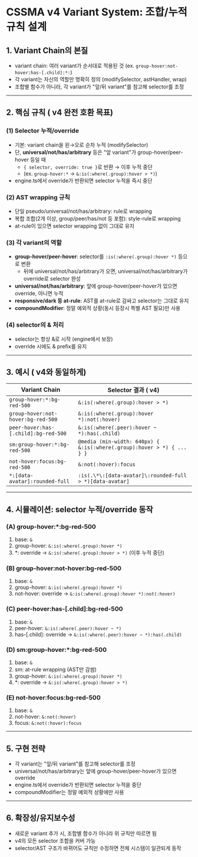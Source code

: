 # CSSMA v4 Variant System: 조합/누적 규칙 설계

## 1. Variant Chain의 본질
- variant chain: 여러 variant가 순서대로 적용된 것 (ex. `group-hover:not-hover:has-[.child]:*:`)
- 각 variant는 자신의 역할만 명확히 정의 (modifySelector, astHandler, wrap)
- 조합별 함수가 아니라, 각 variant가 "앞/뒤 variant"를 참고해 selector를 조정

---

## 2. 핵심 규칙 ( v4 완전 호환 목표)

### (1) Selector 누적/override
- 기본: variant chain을 왼→오로 순차 누적 (modifySelector)
- 단, **universal/not/has/arbitrary** 등은 "앞 variant"가 group-hover/peer-hover 등일 때
  - `{ selector, override: true }`로 반환 → 이후 누적 중단
  - (ex. `group-hover:*` → `&:is(:where(.group):hover > *)`)
- engine.ts에서 override가 반환되면 selector 누적을 즉시 중단

### (2) AST wrapping 규칙
- 단일 pseudo/universal/not/has/arbitrary: rule로 wrapping
- 복합 조합(2개 이상, group/peer/has/not 등 포함): style-rule로 wrapping
- at-rule이 있으면 selector wrapping 없이 그대로 유지

### (3) 각 variant의 역할
- **group-hover/peer-hover**: selector를 `:is(:where(.group):hover *)` 등으로 변환
  - 뒤에 universal/not/has/arbitrary가 오면, universal/not/has/arbitrary가 override로 selector 완성
- **universal/not/has/arbitrary**: 앞에 group-hover/peer-hover가 있으면 override, 아니면 누적
- **responsive/dark 등 at-rule**: AST를 at-rule로 감싸고 selector는 그대로 유지
- **compoundModifier**: 정말 예외적 상황(동시 등장시 특별 AST 필요)만 사용

### (4) selector의 & 처리
- selector는 항상 &로 시작 (engine에서 보장)
- override 시에도 & prefix를 유지

---

## 3. 예시 ( v4와 동일하게)

| Variant Chain                      | Selector 결과 ( v4)                |
|------------------------------------|---------------------------------------------|
| `group-hover:*:bg-red-500`         | `&:is(:where(.group):hover > *)`            |
| `group-hover:not-hover:bg-red-500` | `&:is(:where(.group):hover *):not(:hover)`  |
| `peer-hover:has-[.child]:bg-red-500`| `&:is(:where(.peer):hover ~ *):has(.child)` |
| `sm:group-hover:*:bg-red-500`      | `@media (min-width: 640px) { &:is(:where(.group):hover > *) { ... } }` |
| `not-hover:focus:bg-red-500`       | `&:not(:hover):focus`                       |
| `*:[data-avatar]:rounded-full`     | `:is(.\*\:[data-avatar]\:rounded-full > *)[data-avatar]` |

---

## 4. 시뮬레이션: selector 누적/override 동작

### (A) group-hover:*:bg-red-500
1. base: `&`
2. group-hover: `&:is(:where(.group):hover *)`
3. *: override → `&:is(:where(.group):hover > *)` (이후 누적 중단)

### (B) group-hover:not-hover:bg-red-500
1. base: `&`
2. group-hover: `&:is(:where(.group):hover *)`
3. not-hover: override → `&:is(:where(.group):hover *):not(:hover)`

### (C) peer-hover:has-[.child]:bg-red-500
1. base: `&`
2. peer-hover: `&:is(:where(.peer):hover ~ *)`
3. has-[.child]: override → `&:is(:where(.peer):hover ~ *):has(.child)`

### (D) sm:group-hover:*:bg-red-500
1. base: `&`
2. sm: at-rule wrapping (AST만 감쌈)
3. group-hover: `&:is(:where(.group):hover *)`
4. *: override → `&:is(:where(.group):hover > *)`

### (E) not-hover:focus:bg-red-500
1. base: `&`
2. not-hover: `&:not(:hover)`
3. focus: `&:not(:hover):focus`

---

## 5. 구현 전략
- 각 variant는 "앞/뒤 variant"를 참고해 selector를 조정
- universal/not/has/arbitrary는 앞에 group-hover/peer-hover가 있으면 override
- engine.ts에서 override가 반환되면 selector 누적을 중단
- compoundModifier는 정말 예외적 상황에만 사용

---

## 6. 확장성/유지보수성
- 새로운 variant 추가 시, 조합별 함수가 아니라 위 규칙만 따르면 됨
-  v4의 모든 selector 조합을 커버 가능
- selector/AST 구조가 바뀌어도 규칙만 수정하면 전체 시스템이 일관되게 동작 